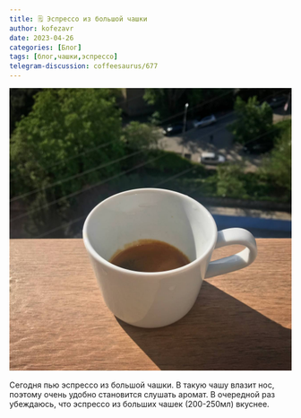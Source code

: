```yaml
---
title: 🗒 Эспрессо из большой чашки
author: kofezavr
date: 2023-04-26
categories: [Блог]
tags: [блог,чашки,эспрессо]
telegram-discussion: coffeesaurus/677
--- 
```

![Эспрессо из большой чашки](/assets/img/posts/23/04/big-cup.jpg)

Сегодня пью эспрессо из большой чашки. В такую чашу влазит нос, поэтому очень удобно становится слушать аромат. В очередной раз убеждаюсь, что эспрессо из больших чашек (200-250мл) вкуснее.
